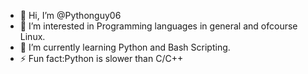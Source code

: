 - 👋 Hi, I’m @Pythonguy06
- 👀 I’m interested in Programming languages in general and ofcourse Linux.
- 🌱 I’m currently learning Python and Bash Scripting.
- ⚡ Fun fact:Python is slower than C/C++

<!---
Pythonguy06/Pythonguy06 is a ✨ special ✨ repository because its `README.md` (this file) appears on your GitHub profile.
You can click the Preview link to take a look at your changes.
--->
